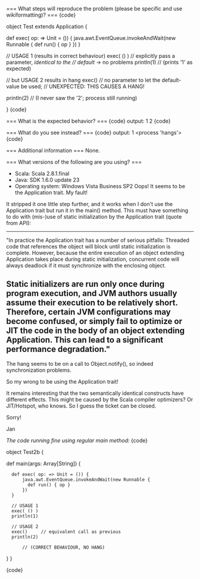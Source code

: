 === What steps will reproduce the problem (please be specific and use wikiformatting)? ===
{code}

object Test extends Application {

  def exec( op: => Unit = ()) {
      java.awt.EventQueue.invokeAndWait(new Runnable {
        def run() { op }
      })
  }

  // USAGE 1 (results in correct behaviour)
  exec( () ) // explicitly pass a parameter, _identical to the
             // default_ -> no problems
  println(1) // (prints '1' as expected)

  // but USAGE 2 results in hang
  exec()     // no parameter to let the default-value be used; 
             // UNEXPECTED: THIS CAUSES A HANG!
           
  println(2) // (I never saw the '2'; process still running)

}
{code} 

=== What is the expected behavior? ===
{code}
output:
1
2
<process exits>
{code}


=== What do you see instead? ===
{code}
output:
1
<process 'hangs'>
{code}

=== Additional information ===
None.

=== What versions of the following are you using? ===
  - Scala: Scala 2.8.1.final
  - Java: SDK 1.6.0 update 23
  - Operating system: Windows Vista Business SP2
Oops! It seems to be the Application trait. My fault!

It stripped it one little step further, and it works when I don't use the Application trait but run it in the main() method. This must have something to do with (mis-)use of static initialization by the Application trait (quote from API):

----
"In practice the Application trait has a number of serious pitfalls:
Threaded code that references the object will block until static initialization is complete. However, because the entire execution of an object extending Application takes place during static initialization, concurrent code will always deadlock if it must synchronize with the enclosing object.

Static initializers are run only once during program execution, and JVM authors usually assume their execution to be relatively short. Therefore, certain JVM configurations may become confused, or simply fail to optimize or JIT the code in the body of an object extending Application. This can lead to a significant performance degradation."
----


The hang seems to be on a call to Object.notify(), so indeed synchronization problems.

So my wrong to be using the Application trait!

It remains interesting that the two semantically identical constructs have different effects. This might be caused by  the Scala compiler optimizers? Or JIT/Hotspot, who knows. So I guess the ticket can be closed.

Sorry!

Jan


_The code running fine using regular main method:_ 
{code}

object Test2b {
	
  def main(args: Array[String]) {  
  
	  def exec( op: => Unit = ()) {
	      java.awt.EventQueue.invokeAndWait(new Runnable {
	        def run() { op }
	      })
	  }
		  	  
	  // USAGE 1 
	  exec( () ) 
	  println(1) 
	
	  // USAGE 2
	  exec()     // equivalent call as previous 
	  println(2) 
          
          // (CORRECT BEHAVIOUR, NO HANG)
	  
  }
}

{code}
